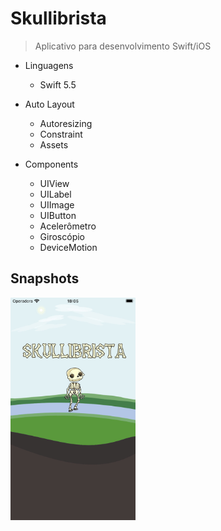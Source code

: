 # Skullibrista
> Aplicativo para desenvolvimento Swift/iOS

* Linguagens
    * Swift 5.5

* Auto Layout
    * Autoresizing
    * Constraint
    * Assets


* Components
    * UIView
    * UILabel
    * UIImage
    * UIButton
    * Acelerômetro
    * Giroscópio
    * DeviceMotion

    
## Snapshots

<img src="1.png" width="200">  
<br/>

 
